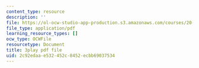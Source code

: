 ```yaml
---
content_type: resource
description: ''
file: https://ol-ocw-studio-app-production.s3.amazonaws.com/courses/20-219-becoming-the-next-bill-nye-writing-and-hosting-the-educational-show-january-iap-2015/2c92edaae532452c8452ecbb69037534_XDBr39cwmbg.pdf
file_type: application/pdf
learning_resource_types: []
ocw_type: OCWFile
resourcetype: Document
title: 3play pdf file
uid: 2c92edaa-e532-452c-8452-ecbb69037534
---
```

